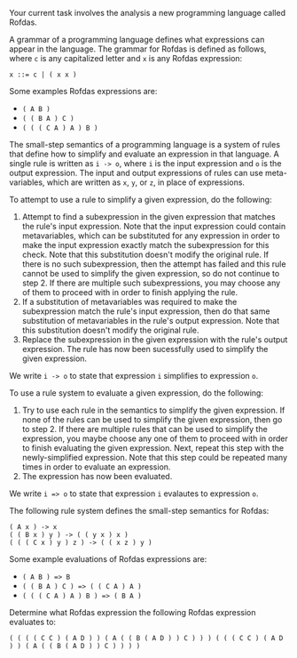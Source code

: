 Your current task involves the analysis a new programming language called Rofdas.

A grammar of a programming language defines what expressions can appear in the language.
The grammar for Rofdas is defined as follows, where `c` is any capitalized letter and `x` is any Rofdas expression:

```
x ::= c | ( x x )
```

Some examples Rofdas expressions are:
- `( A B )`
- `( ( B A ) C )`
- `( ( ( C A ) A ) B )`

The small-step semantics of a programming language is a system of rules that define how to simplify and evaluate an expression in that language.
A single rule is written as `i -> o`, where `i` is the input expression and `o` is the output expression.
The input and output expressions of rules can use meta-variables, which are written as `x`, `y`, or `z`, in place of expressions.

To attempt to use a rule to simplify a given expression, do the following:
1. Attempt to find a subexpression in the given expression that matches the rule's input expression.
   Note that the input expression could contain metavariables, which can be substituted for any expression in order to make the input expression exactly match the subexpression for this check.
   Note that this substitution doesn't modify the original rule.
   If there is no such subexpression, then the attempt has failed and this rule cannot be used to simplify the given expression, so do not continue to step 2.
   If there are multiple such subexpressions, you may choose any of them to proceed with in order to finish applying the rule.
2. If a substitution of metavariables was required to make the subexpression match the rule's input expression, then do that same substitution of metavariables in the rule's output expression.
   Note that this substitution doesn't modify the original rule.
3. Replace the subexpression in the given expression with the rule's output expression.
   The rule has now been sucessfully used to simplify the given expression.

We write `i -> o` to state that expression `i` simplifies to expression `o`.

To use a rule system to evaluate a given expression, do the following:
1. Try to use each rule in the semantics to simplify the given expression.
   If none of the rules can be used to simplify the given expression, then go to step 2.
   If there are multiple rules that can be used to simplify the expression, you maybe choose any one of them to proceed with in order to finish evaluating the given expression.
   Next, repeat this step with the newly-simplified expression.
   Note that this step could be repeated many times in order to evaluate an expression.
3. The expression has now been evaluated.

We write `i => o` to state that expression `i` evalautes to expression `o`.

The following rule system defines the small-step semantics for Rofdas:

```
( A x ) -> x
( ( B x ) y ) -> ( ( y x ) x )
( ( ( C x ) y ) z ) -> ( ( x z ) y )
```

Some example evaluations of Rofdas expressions are:
- `( A B ) => B`
- `( ( B A ) C ) => ( ( C A ) A )`
- `( ( ( C A ) A ) B ) => ( B A )`

Determine what Rofdas expression the following Rofdas expression evaluates to:

`( ( ( ( C C ) ( A D ) ) ( A ( ( B ( A D ) ) C ) ) ) ( ( ( C C ) ( A D ) ) ( A ( ( B ( A D ) ) C ) ) ) )`